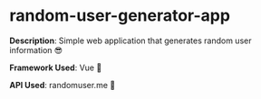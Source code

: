 # random-user-generator-app

**Description**: Simple web application that generates random user information 😎

**Framework Used**: Vue 🚀

**API Used**: randomuser.me 👤
